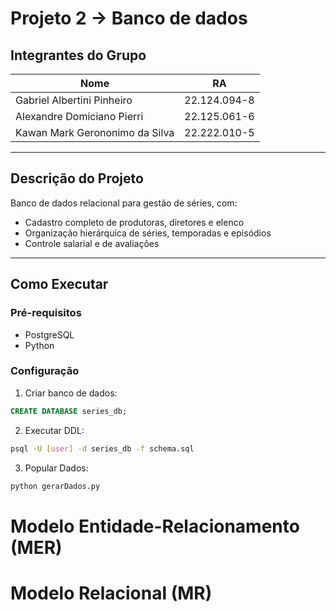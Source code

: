 # Projeto 2 -> Banco de dados

## Integrantes do Grupo

| Nome                                  | RA             |
|---------------------------------------|----------------|
| Gabriel Albertini Pinheiro           | 22.124.094-8   |
| Alexandre Domiciano Pierri           | 22.125.061-6   |
| Kawan Mark Gerononimo da Silva       | 22.222.010-5   |

---

## Descrição do Projeto

Banco de dados relacional para gestão de séries, com:

- Cadastro completo de produtoras, diretores e elenco
- Organização hierárquica de séries, temporadas e episódios
- Controle salarial e de avaliações
---

## Como Executar

### Pré-requisitos

- PostgreSQL 
- Python 

### Configuração

1. Criar banco de dados:
```sql
CREATE DATABASE series_db;
```

2. Executar DDL:
```bash
psql -U [user] -d series_db -f schema.sql
```

3. Popular Dados:
```bash
python gerarDados.py
```





# Modelo Entidade-Relacionamento (MER)



# Modelo Relacional (MR)






